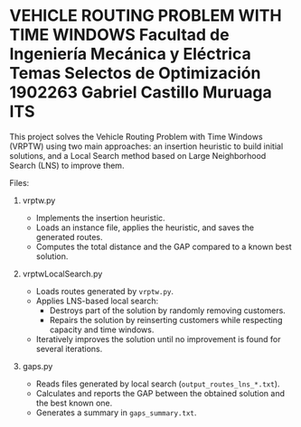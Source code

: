 VEHICLE ROUTING PROBLEM WITH TIME WINDOWS
Facultad de Ingeniería Mecánica y Eléctrica
Temas Selectos de Optimización
1902263 Gabriel Castillo Muruaga ITS
=========================================================

This project solves the Vehicle Routing Problem with Time Windows (VRPTW) using two main approaches: an insertion heuristic to build initial solutions, and a Local Search method based on Large Neighborhood Search (LNS) to improve them.

Files:

1. vrptw.py
   - Implements the insertion heuristic.
   - Loads an instance file, applies the heuristic, and saves the generated routes.
   - Computes the total distance and the GAP compared to a known best solution.

2. vrptwLocalSearch.py
   - Loads routes generated by `vrptw.py`.
   - Applies LNS-based local search:
     * Destroys part of the solution by randomly removing customers.
     * Repairs the solution by reinserting customers while respecting capacity and time windows.
   - Iteratively improves the solution until no improvement is found for several iterations.

3. gaps.py
   - Reads files generated by local search (`output_routes_lns_*.txt`).
   - Calculates and reports the GAP between the obtained solution and the best known one.
   - Generates a summary in `gaps_summary.txt`.
  
